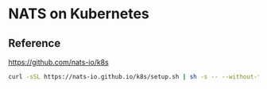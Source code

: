 # NATS on Kubernetes

## Reference

https://github.com/nats-io/k8s

```bash
curl -sSL https://nats-io.github.io/k8s/setup.sh | sh -s -- --without-tls
```